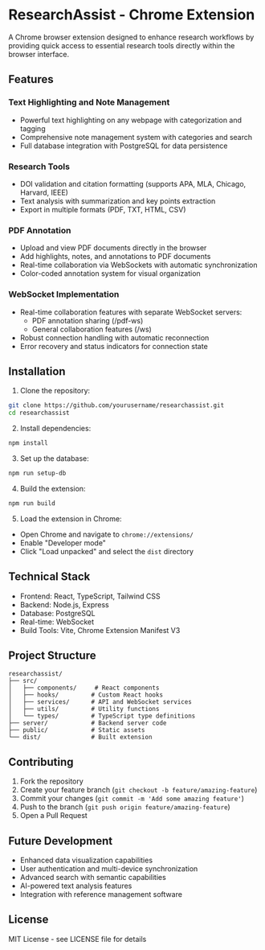 # ResearchAssist - Chrome Extension

A Chrome browser extension designed to enhance research workflows by providing quick access to essential research tools directly within the browser interface.

## Features

### Text Highlighting and Note Management
- Powerful text highlighting on any webpage with categorization and tagging
- Comprehensive note management system with categories and search
- Full database integration with PostgreSQL for data persistence

### Research Tools
- DOI validation and citation formatting (supports APA, MLA, Chicago, Harvard, IEEE)
- Text analysis with summarization and key points extraction
- Export in multiple formats (PDF, TXT, HTML, CSV)

### PDF Annotation
- Upload and view PDF documents directly in the browser
- Add highlights, notes, and annotations to PDF documents
- Real-time collaboration via WebSockets with automatic synchronization
- Color-coded annotation system for visual organization

### WebSocket Implementation
- Real-time collaboration features with separate WebSocket servers:
  - PDF annotation sharing (/pdf-ws)
  - General collaboration features (/ws)
- Robust connection handling with automatic reconnection
- Error recovery and status indicators for connection state

## Installation

1. Clone the repository:
```bash
git clone https://github.com/yourusername/researchassist.git
cd researchassist
```

2. Install dependencies:
```bash
npm install
```

3. Set up the database:
```bash
npm run setup-db
```

4. Build the extension:
```bash
npm run build
```

5. Load the extension in Chrome:
- Open Chrome and navigate to `chrome://extensions/`
- Enable "Developer mode"
- Click "Load unpacked" and select the `dist` directory

## Technical Stack
- Frontend: React, TypeScript, Tailwind CSS
- Backend: Node.js, Express
- Database: PostgreSQL
- Real-time: WebSocket
- Build Tools: Vite, Chrome Extension Manifest V3

## Project Structure
```
researchassist/
├── src/
│   ├── components/     # React components
│   ├── hooks/         # Custom React hooks
│   ├── services/      # API and WebSocket services
│   ├── utils/         # Utility functions
│   └── types/         # TypeScript type definitions
├── server/            # Backend server code
├── public/            # Static assets
└── dist/              # Built extension
```

## Contributing
1. Fork the repository
2. Create your feature branch (`git checkout -b feature/amazing-feature`)
3. Commit your changes (`git commit -m 'Add some amazing feature'`)
4. Push to the branch (`git push origin feature/amazing-feature`)
5. Open a Pull Request

## Future Development
- Enhanced data visualization capabilities
- User authentication and multi-device synchronization
- Advanced search with semantic capabilities
- AI-powered text analysis features
- Integration with reference management software

## License
MIT License - see LICENSE file for details

